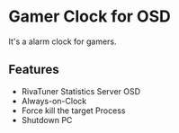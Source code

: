 # Gamer Clock for OSD


It's a alarm clock for gamers.

Features
---
- RivaTuner Statistics Server OSD
- Always-on-Clock
- Force kill the target Process
- Shutdown PC